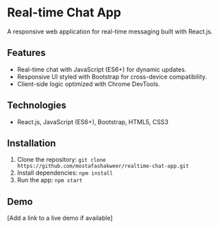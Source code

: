 # Real-time Chat App

A responsive web application for real-time messaging built with React.js.

## Features

- Real-time chat with JavaScript (ES6+) for dynamic updates.
- Responsive UI styled with Bootstrap for cross-device compatibility.
- Client-side logic optimized with Chrome DevTools.

## Technologies

- React.js, JavaScript (ES6+), Bootstrap, HTML5, CSS3

## Installation

1. Clone the repository: `git clone https://github.com/mostafashakweer/realtime-chat-app.git`
2. Install dependencies: `npm install`
3. Run the app: `npm start`

## Demo

[Add a link to a live demo if available]

